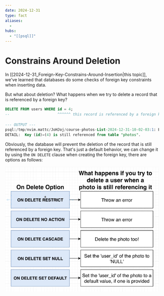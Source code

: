 ```yaml
---
date: 2024-12-31
type: fact
aliases:
  -
hubs:
  - "[[psql]]"
---
```


# Constrains Around Deletion

In [[2024-12-31_Foreign-Key-Constrains-Around-Insertion|this topic]], we've learned that databases do some checks of foreign key constraints when inserting data.

But what about deletion? What happens when we try to delete a record that is referenced by a foreign key?

```sql
DELETE FROM users WHERE id = 4;
--                      ^^^^^^ this record is referenced by a foreign key in the photos table

--- OUTPUT ---
psql:/tmp/nvim.mattc/JoHJoj/course-photos-List-2024-12-31-10-02-03:1: ERROR:  update or delete on table "users" violates foreign key constraint "photos_user_id_fkey" on table "photos"
DETAIL:  Key (id)=(4) is still referenced from table "photos".
```

Obviously, the database will prevent the deletion of the record that is still referenced by a foreign key. That's just a default behavior, we can change it by using the `ON DELETE` clause when creating the foreign key, there are options as follows:

![deletion-constrains.png](../../assets/imgs/deletion-constrains.png)
